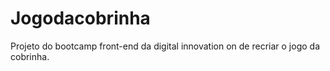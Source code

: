 # Jogodacobrinha
 Projeto do bootcamp front-end da digital innovation on de recriar o jogo da cobrinha. 
